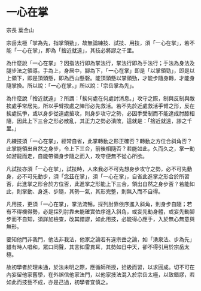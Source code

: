 # 一心在掌

宗長
葉金山


宗岳太極「掌為先，指掌領勁」，故無論練技、試技、用技，須「一心在掌」，若不能「一心在掌」，即為「捨近就遠」，其技必將謬之千里。

為什麼說「一心在掌」？因指法行即為掌法行，掌法行即為手法行；手法為身法及腿步法之領導。手為上，身居中，腳為下，「一心在掌」即是「以掌領勁」，即是以上領下，即是頂頭懸，即為西山懸磬。能頂頭懸以掌領勁，才能步隨身轉，才能身隨掌換。所以說：「一心在掌。」所以說：「宗岳掌為先」。

為什麼說「捨近就遠」？所謂：「挨何處在何處討消息。」攻守之際，制與反制與敵挨處手常居先，所以手臂挨處之陣形必先救活。若不先於近處救活手臂之形，反在挨處抗爭，或以身步從遠處搶攻，則身步攻守之勢，必因手受制而不能達成肘膝相隨，因此上下三合之形必散亂，其正力之勢必潰敗，這就是：「捨近就遠，謬之千里。」

凡練技須「一心在掌」，經常自省，此掌轉動之形正確否？轉動之方位合斜角否？此掌能領出自然之身步，令上下三合，前後相隨否？若能如此，久而久之，掌一動如游龍而走，自能帶領身步隨之而入，攻守便無不從心所欲。

凡試技亦須「一心在掌」，試技時，人來我必不可先想身步攻守之勢，必不可先動身，必不可先動步，須「念茲在掌」，須「一心在掌」，自省此進掌之形合於所習否，此進掌之形合於方位否，此進掌之形能上下三合，領出自然之身步否？若能如此，則掌動、身進、步隨，其勢一氣，其形完整，則無入而不自得。

凡用技，更須「一心在掌」，掌法流暢，採列肘靠依序進入斜角，則身步自隨；若有不得機得勢，必是採列肘靠未能確實依序進入斜角，或妄先動身體，或妄先動腳步而不自知，須詳加檢查，改其錯謬，如此用技，必能得心應手，入於無心無意與無形。

要知他門非我門，他法非我法，他家之論若有違宗岳之論，如「湧泉法、步為先」雖有時人唱和，眾口同聲，其言如雷貫耳，其勢如日中天，卻不得引用於宗岳太極。

故初學者於理未通，於法未明之際，應循師所授，拾級而習，以求圓成。切不可在內妄留他家舊學，在外誤信他家法門，以他家技法混入於宗岳太極，以致錯謬，若如此而技藝不成，亦是己過，初學者宜慎之。